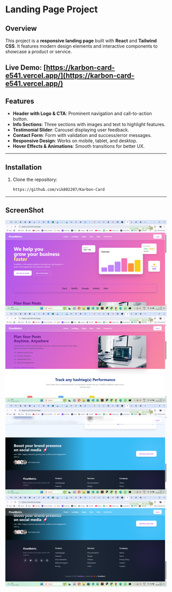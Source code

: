 # Landing Page Project

## Overview
This project is a **responsive landing page** built with **React** and **Tailwind CSS**. It features modern design elements and interactive components to showcase a product or service.

**Live Demo:** [https://karbon-card-e541.vercel.app/](https://karbon-card-e541.vercel.app/)
---
## Features
- **Header with Logo & CTA**: Prominent navigation and call-to-action button.
- **Info Sections**: Three sections with images and text to highlight features.
- **Testimonial Slider**: Carousel displaying user feedback.
- **Contact Form**: Form with validation and success/error messages.
- **Responsive Design**: Works on mobile, tablet, and desktop.
- **Hover Effects & Animations**: Smooth transitions for better UX.
---
## Installation
1. Clone the repository:
   ```bash
   https://github.com/vik802207/Karbon-Card
   ```
---
## ScreenShot
![Landing Page Screenshot](https://github.com/vik802207/Karbon-Card/blob/main/img/Screenshot%20(825).png?raw=true)
![Landing Page Screenshot](https://github.com/vik802207/Karbon-Card/blob/main/img/Screenshot%20(826).png?raw=true)
![Landing Page Screenshot](https://github.com/vik802207/Karbon-Card/blob/main/img/Screenshot%20(827).png?raw=true)
![Landing Page Screenshot](https://github.com/vik802207/Karbon-Card/blob/main/img/Screenshot%20(828).png?raw=true)
